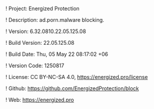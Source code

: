 ! Project: Energized Protection

! Description: ad.porn.malware blocking.

! Version: 6.32.0810.22.05.125.08

! Build Version: 22.05.125.08

! Build Date: Thu, 05 May 22 08:17:02 +06

! Version Code: 1250817

! License: CC BY-NC-SA 4.0, https://energized.pro/license

! Github: https://github.com/EnergizedProtection/block

! Web: https://energized.pro
